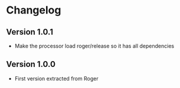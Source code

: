 # Changelog

## Version 1.0.1
* Make the processor load roger/release so it has all dependencies

## Version 1.0.0
* First version extracted from Roger
